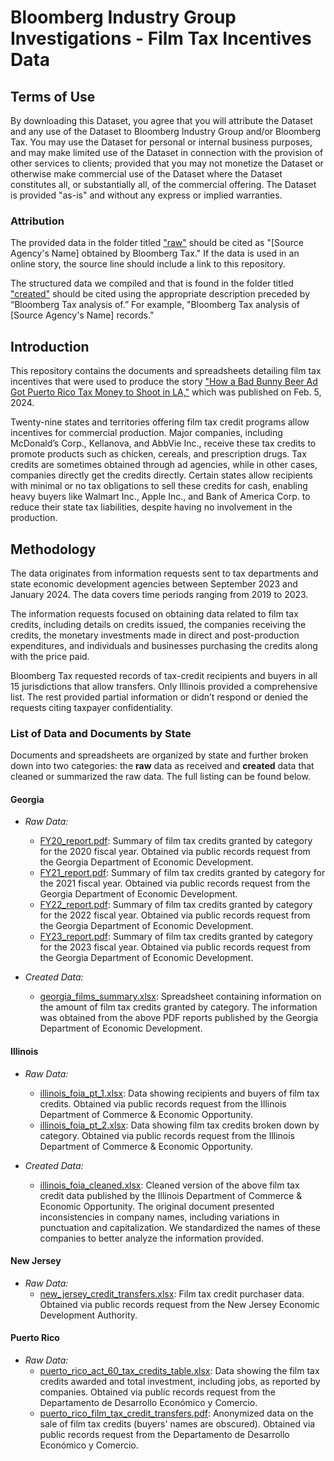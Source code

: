 # Bloomberg Industry Group Investigations - Film Tax Incentives Data

## Terms of Use
By downloading this Dataset, you agree that you will attribute the Dataset and any use of the Dataset to Bloomberg Industry Group and/or Bloomberg Tax. You may use the Dataset for personal or internal business purposes, and may make limited use of the Dataset in connection with the provision of other services to clients; provided that you may not monetize the Dataset or otherwise make commercial use of the Dataset where the Dataset constitutes all, or substantially all, of the commercial offering. The Dataset is provided "as-is" and without any express or implied warranties.

### Attribution
The provided data in the folder titled ["raw"](data/raw/) should be cited as "[Source Agency's Name] obtained by Bloomberg Tax." If the data is used in an online story, the source line should include a link to this repository.

The structured data we compiled and that is found in the folder titled ["created"](data/created/) should be cited using the appropriate description preceded by “Bloomberg Tax analysis of.” For example, "Bloomberg Tax analysis of [Source Agency's Name] records."

## Introduction

This repository contains the documents and spreadsheets detailing film tax incentives that were used to produce the story ["How a Bad Bunny Beer Ad Got Puerto Rico Tax Money to Shoot in LA,"](https://news.bloombergtax.com/daily-tax-report/how-a-bad-bunny-beer-ad-got-puerto-rico-tax-money-to-shoot-in-la) which was published on Feb. 5, 2024.

Twenty-nine states and territories offering film tax credit programs allow incentives for commercial production. Major companies, including McDonald’s Corp., Kellanova, and AbbVie Inc., receive these tax credits to promote products such as chicken, cereals, and prescription drugs. Tax credits are sometimes obtained through ad agencies, while in other cases, companies directly get the credits directly. Certain states allow recipients with minimal or no tax obligations to sell these credits for cash, enabling heavy buyers like Walmart Inc., Apple Inc., and Bank of America Corp. to reduce their state tax liabilities, despite having no involvement in the production.

## Methodology

The data originates from information requests sent to tax departments and state economic development agencies between September 2023 and January 2024. The data covers time periods ranging from 2019 to 2023.

The information requests focused on obtaining data related to film tax credits, including details on credits issued, the companies receiving the credits, the monetary investments made in direct and post-production expenditures, and individuals and businesses purchasing the credits along with the price paid.

Bloomberg Tax requested records of tax-credit recipients and buyers in all 15 jurisdictions that allow transfers. Only Illinois provided a comprehensive list. The rest provided partial information or didn’t respond or denied the requests citing taxpayer confidentiality. 

### List of Data and Documents by State

Documents and spreadsheets are organized by state and further broken down into two categories: the **raw** data as received and **created** data that cleaned or summarized the raw data. The full listing can be found below.

#### Georgia
- *Raw Data:*
  - [FY20_report.pdf](data/raw/georgia/FY20_report.pdf): Summary of film tax credits granted by category for the 2020 fiscal year. Obtained via public records request from the Georgia Department of Economic Development.
  - [FY21_report.pdf](data/raw/georgia/FY21_report.pdf): Summary of film tax credits granted by category for the 2021 fiscal year. Obtained via public records request from the Georgia Department of Economic Development.
  - [FY22_report.pdf](data/raw/georgia/FY22_report.pdf): Summary of film tax credits granted by category for the 2022 fiscal year. Obtained via public records request from the Georgia Department of Economic Development.
  - [FY23_report.pdf](data/raw/georgia/FY23_report.pdf): Summary of film tax credits granted by category for the 2023 fiscal year. Obtained via public records request from the Georgia Department of Economic Development.

- *Created Data:*
  - [georgia_films_summary.xlsx](data/created/georgia/georgia_films_summary.xlsx): Spreadsheet containing information on the amount of film tax credits granted by category. The information was obtained from the above PDF reports published by the Georgia Department of Economic Development.


#### Illinois
- *Raw Data:*
  - [illinois_foia_pt_1.xlsx](data/raw/illinois/illinois_foia_pt_1.xlsx): Data showing recipients and buyers of film tax credits. Obtained via public records request from the Illinois Department of Commerce & Economic Opportunity.
  - [illinois_foia_pt_2.xlsx](data/raw/illinois/illinois_foia_pt_2.xlsx): Data showing film tax credits broken down by category. Obtained via public records request from the Illinois Department of Commerce & Economic Opportunity.

- *Created Data:*
  - [illinois_foia_cleaned.xlsx](data/created/illinois/illinois_foia_cleaned.xlsx): Cleaned version of the above film tax credit data published by the Illinois Department of Commerce & Economic Opportunity. The original document presented inconsistencies in company names, including variations in punctuation and capitalization. We standardized the names of these companies to better analyze the information provided. 


#### New Jersey
- *Raw Data:*
  - [new_jersey_credit_transfers.xlsx](data/raw/new_jersey/new_jersey_credit_transfers.xlsx): Film tax credit purchaser data. Obtained via public records request from the New Jersey Economic Development Authority.


#### Puerto Rico
- *Raw Data:*
  - [puerto_rico_act_60_tax_credits_table.xlsx](data/raw/puerto_rico/puerto_rico_act_60_tax_credits_table.xlsx): Data showing the film tax credits awarded and total investment, including jobs, as reported by companies. Obtained via public records request from the Departamento de Desarrollo Económico y Comercio.
  - [puerto_rico_film_tax_credit_transfers.pdf](data/raw/puerto_rico/puerto_rico_film_tax_credit_transfers.pdf): Anonymized data on the sale of film tax credits (buyers' names are obscured). Obtained via public records request from the Departamento de Desarrollo Económico y Comercio.
